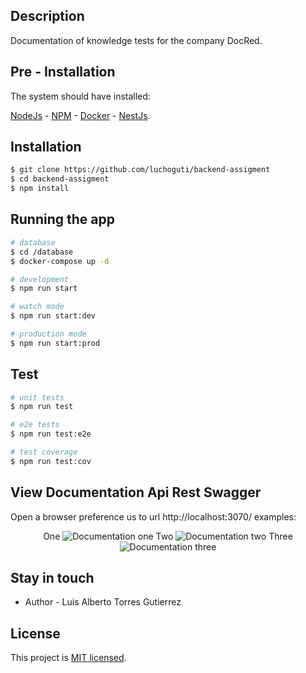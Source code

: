 ## Description

Documentation of knowledge tests for the company DocRed.

## Pre - Installation

The system should have installed:

[NodeJs](https://nodejs.org/es/) -
[NPM](https://www.npmjs.com/) -
[Docker](https://www.docker.com/) -
[NestJs](https://nestjs.com/). 

## Installation

```bash
$ git clone https://github.com/luchoguti/backend-assigment
$ cd backend-assigment
$ npm install
```

## Running the app

```bash
# database
$ cd /database
$ docker-compose up -d

# development
$ npm run start

# watch mode
$ npm run start:dev

# production mode
$ npm run start:prod

```

## Test

```bash
# unit tests
$ npm run test

# e2e tests
$ npm run test:e2e

# test coverage
$ npm run test:cov
```

## View Documentation Api Rest Swagger

Open a browser preference us to url http://localhost:3070/ examples:
<p align="center">
<label>One</label>
<img src="https://drive.google.com/uc?export=view&id=1nOdUKpeHWHTBU4fvSFNFAROB6hWmsWkr" alt="Documentation one" />
<label>Two</label>
<img src="https://drive.google.com/uc?export=view&id=1rGB3_rSw1sQ9n0DuFQKEDtjzmlqMda4s" alt="Documentation two" />
<label>Three</label>
<img src="https://drive.google.com/uc?export=view&id=1H-nUXzAgJ0PFU4_HJHSQfsZlkcQafSZf" alt="Documentation three" />
<p align="center">



## Stay in touch

- Author - Luis Alberto Torres Gutierrez

## License
This project is [MIT licensed](LICENSE).
